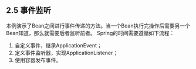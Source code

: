 ## 2.5 事件监听
本例演示了Bean之间进行事件传递的方法。当一个Bean执行完操作后需要另一个Bean知道，那么就需要后者监听前者。
Spring的时间需要遵循如下流程：
1. 自定义事件，继承ApplicationEvent；
2. 定义事件监听器，实现ApplicationListener；
3. 使用容器发布事件。